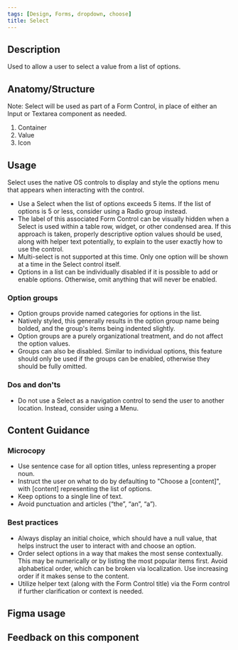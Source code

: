 ```yaml
---
tags: [Design, Forms, dropdown, choose]
title: Select
---
```


## Description

Used to allow a user to select a value from a list of options.

## Anatomy/Structure

Note: Select will be used as part of a Form Control, in place of either an Input or Textarea component as needed.

1. Container
2. Value
3. Icon

## Usage

Select uses the native OS controls to display and style the options menu that appears when interacting with the control.

- Use a Select when the list of options exceeds 5 items. If the list of options is 5 or less, consider using a Radio group instead.
- The label of this associated Form Control can be visually hidden when a Select is used within a table row, widget, or other condensed area. If this approach is taken, properly descriptive option values should be used, along with helper text potentially, to explain to the user exactly how to use the control.
- Multi-select is not supported at this time. Only one option will be shown at a time in the Select control itself.
- Options in a list can be individually disabled if it is possible to add or enable options. Otherwise, omit anything that will never be enabled.

### Option groups

- Option groups provide named categories for options in the list.
- Natively styled, this generally results in the option group name being bolded, and the group's items being indented slightly.
- Option groups are a purely organizational treatment, and do not affect the option values.
- Groups can also be disabled. Similar to individual options, this feature should only be used if the groups can be enabled, otherwise they should be fully omitted.

### Dos and don'ts

- Do not use a Select as a navigation control to send the user to another location. Instead, consider using a Menu.

## Content Guidance

### Microcopy

- Use sentence case for all option titles, unless representing a proper noun.
- Instruct the user on what to do by defaulting to "Choose a [content]", with [content] representing the list of options.
- Keep options to a single line of text.
- Avoid punctuation and articles (“the”, “an”, “a”).

### Best practices

- Always display an initial choice, which should have a null value, that helps instruct the user to interact with and choose an option.
- Order select options in a way that makes the most sense contextually. This may be numerically or by listing the most popular items first. Avoid alphabetical order, which can be broken via localization. Use increasing order if it makes sense to the content.
- Utilize helper text (along with the Form Control title) via the Form control if further clarification or context is needed.

## Figma usage

## Feedback on this component
